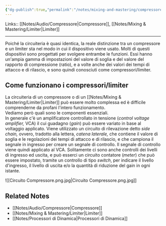 ```yaml
---
{"dg-publish":true,"permalink":"/notes/mixing-and-mastering/compressore-e-limiter/"}
---
```


Links:: [[Notes/Audio/Compressore\|Compressore]], [[Notes/Mixing & Mastering/Limiter\|Limiter]]

---
Poiché la circuiteria è quasi identica, la reale distinzione tra un compressore e un limiter sta nel modo in cui il dispositivo viene usato. Molti di questi dispositivi sono progettati per svolgere entrambe le funzioni. Essi hanno un'ampia gamma di impostazioni del valore di soglia e del valore del rapporto di compressione (ratio), e a volte anche dei valori dei tempi di attacco e di rilascio, e sono quindi conosciuti come compressori/limiter.


## Come funzionano i compressori/limiter    

La circuiteria di un compressore o di un [[Notes/Mixing & Mastering/Limiter\|Limiter]] può essere molto complessa ed è difficile comprenderne da profani l'intero funzionamento.  
Vediamo però quali sono le componenti essenziali.  
In generale c'è un amplificatore controllato in tensione (_control voltage amplifier,_ VCA) il cui guadagno (_gain_) può essere variato in base al voltaggio applicato. Viene utilizzato un circuito di rilevazione detto _side chain,_ ovvero, tradotto alla lettera, _catena laterale,_ che contiene il valore di soglia e le regolazioni dei tempi di attacco e di rilascio, e che campiona il segnale in ingresso per creare un segnale di controllo. Il segnale di controllo viene quindi applicato al VCA. Solitamente ci sono anche controlli dei livelli di ingresso ed uscita, e può esserci un circuito contatore (_meter_) che può essere impostato, tramite un controllo di tipo _switch_, per indicare il livello d'ingresso, il livello di uscita e/o la quantità di riduzione del gain in ogni istante.


![[Circuito Compressore.png.jpg\|Circuito Compressore.png.jpg]]


## Related Notes

- [[Notes/Audio/Compressore\|Compressore]]
- [[Notes/Mixing & Mastering/Limiter\|Limiter]]
- [[Notes/Processori di Dinamica\|Processori di Dinamica]]

